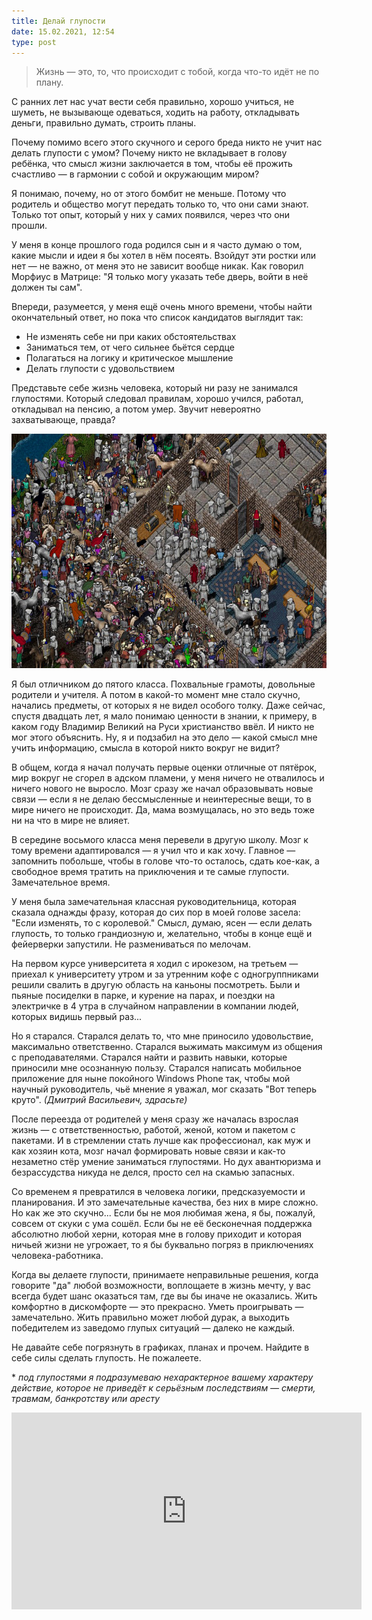 ```yaml
---
title: Делай глупости
date: 15.02.2021, 12:54
type: post
---
```


> Жизнь — это, то, что происходит с тобой, когда что-то идёт не по плану.

С ранних лет нас учат вести себя правильно, хорошо учиться, не шуметь, не
вызывающе одеваться, ходить на работу, откладывать деньги, правильно думать,
строить планы.

Почему помимо всего этого скучного и серого бреда никто не учит нас делать
глупости с умом? Почему никто не вкладывает в голову ребёнка, что смысл жизни
заключается в том, чтобы её прожить счастливо — в гармонии с собой и окружающим
миром?

Я понимаю, почему, но от этого бомбит не меньше. Потому что родитель и общество
могут передать только то, что они сами знают. Только тот опыт, который у них у
самих появился, через что они прошли.

У меня в конце прошлого года родился сын и я часто думаю о том, какие мысли и
идеи я бы хотел в нём посеять. Взойдут эти ростки или нет — не важно, от меня
это не зависит вообще никак. Как говорил Морфиус в Матрице: "Я только могу
указать тебе дверь, войти в неё должен ты сам".

Впереди, разумеется, у меня ещё очень много времени, чтобы найти окончательный
ответ, но пока что список кандидатов выглядит так:
* Не изменять себе ни при каких обстоятельствах
* Заниматься тем, от чего сильнее бьётся сердце
* Полагаться на логику и критическое мышление
* Делать глупости с удовольствием

Представьте себе жизнь человека, который ни разу не занимался глупостями.
Который следовал правилам, хорошо учился, работал, откладывал на пенсию, а
потом умер. Звучит невероятно захватывающе, правда?

![](/img/posts/008/1.png)

Я был отличником до пятого класса. Похвальные грамоты, довольные родители и
учителя. А потом в какой-то момент мне стало скучно, начались предметы, от
которых я не видел особого толку. Даже сейчас, спустя двадцать лет, я мало
понимаю ценности в знании, к примеру, в каком году Владимир Великий на Руси
христианство ввёл. И никто не мог этого объяснить. Ну, я и подзабил на это дело
— какой смысл мне учить информацию, смысла в которой никто вокруг не видит?

В общем, когда я начал получать первые оценки отличные от пятёрок, мир вокруг
не сгорел в адском пламени, у меня ничего не отвалилось и ничего нового не
выросло. Мозг сразу же начал образовывать новые связи — если я не делаю
бессмысленные и неинтересные вещи, то в мире ничего не происходит. Да, мама
возмущалась, но это ведь тоже ни на что в мире не влияет.

В середине восьмого класса меня перевели в другую школу. Мозг к тому времени
адаптировался — я учил что и как хочу. Главное — запомнить побольше, чтобы в
голове что-то осталось, сдать кое-как, а свободное время тратить на приключения
и те самые глупости. Замечательное время.

У меня была замечательная классная руководительница, которая сказала однажды
фразу, которая до сих пор в моей голове засела: "Если изменять, то с
королевой." Смысл, думаю, ясен — если делать глупость, то только грандиозную и,
желательно, чтобы в конце ещё и фейерверки запустили. Не размениваться по
мелочам.

На первом курсе университета я ходил с ирокезом, на третьем — приехал к
университету утром и за утренним кофе с одногруппниками решили свалить в другую
область на каньоны посмотреть. Были и пьяные посиделки в парке, и курение на
парах, и поездки на электричке в 4 утра в случайном направлении в компании
людей, которых видишь первый раз...

Но я старался. Старался делать то, что мне приносило удовольствие, максимально
ответственно. Старался выжимать максимум из общения с преподавателями. Старался
найти и развить навыки, которые приносили мне осознанную пользу. Старался
написать мобильное приложение для ныне покойного Windows Phone так, чтобы мой
научный руководитель, чьё мнение я уважал, мог сказать "Вот теперь круто".
*(Дмитрий Васильевич, здрасьте)*

После переезда от родителей у меня сразу же началась взрослая жизнь — с
ответственностью, работой, женой, котом и пакетом с пакетами. И в стремлении
стать лучше как профессионал, как муж и как хозяин кота, мозг начал формировать
новые связи и как-то незаметно стёр умение заниматься глупостями. Но дух
авантюризма и безрассудства никуда не делся, просто сел на скамью запасных.

Со временем я превратился в человека логики, предсказуемости и планирования. И
это замечательные качества, без них в мире сложно. Но как же это скучно... Если
бы не моя любимая жена, я бы, пожалуй, совсем от скуки с ума сошёл. Если бы не
её бесконечная поддержка абсолютно любой херни, которая мне в голову приходит и
которая ничьей жизни не угрожает, то я бы буквально погряз в приключениях
человека-работника.

Когда вы делаете глупости, принимаете неправильные решения, когда говорите "да"
любой возможности, воплощаете в жизнь мечту, у вас всегда будет шанс оказаться
там, где вы бы иначе не оказались. Жить комфортно в дискомфорте — это
прекрасно. Уметь проигрывать — замечательно. Жить правильно может любой дурак,
а выходить победителем из заведомо глупых ситуаций — далеко не каждый.

Не давайте себе погрязнуть в графиках, планах и прочем. Найдите в себе силы
сделать глупость. Не пожалеете.

\* *под глупостями я подразумеваю нехарактерное вашему характеру действие,
которое не приведёт к серьёзным последствиям — смерти, травмам, банкротству или
аресту*

<iframe width="560" height="315" src="https://www.youtube.com/embed/kwrTLwEYIIc" title="YouTube video player" frameborder="0" allow="accelerometer; autoplay; clipboard-write; encrypted-media; gyroscope; picture-in-picture" allowfullscreen></iframe>
